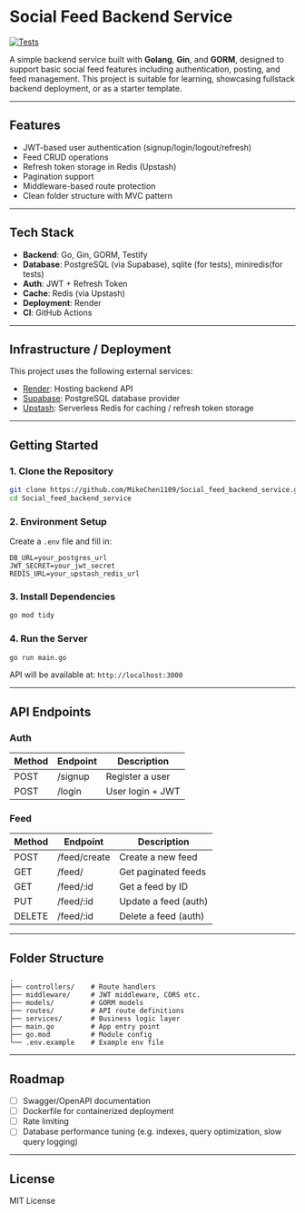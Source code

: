 # Social Feed Backend Service

[![Tests](https://github.com/MikeChen1109/Social_feed_backend_service/actions/workflows/ci.yml/badge.svg)](https://github.com/MikeChen1109/Social_feed_backend_service/actions/workflows/ci.yml)


A simple backend service built with **Golang**, **Gin**, and **GORM**, designed to support basic social feed features including authentication, posting, and feed management. This project is suitable for learning, showcasing fullstack backend deployment, or as a starter template.

---

## Features

* JWT-based user authentication (signup/login/logout/refresh)
* Feed CRUD operations
* Refresh token storage in Redis (Upstash)
* Pagination support
* Middleware-based route protection
* Clean folder structure with MVC pattern

---

## Tech Stack

* **Backend**: Go, Gin, GORM, Testify
* **Database**: PostgreSQL (via Supabase), sqlite (for tests), miniredis(for tests)
* **Auth**: JWT + Refresh Token  
* **Cache**: Redis (via Upstash)
* **Deployment**: Render
* **CI**: GitHub Actions

---

## Infrastructure / Deployment

This project uses the following external services:

* [Render](https://render.com/): Hosting backend API
* [Supabase](https://supabase.com/): PostgreSQL database provider
* [Upstash](https://upstash.com/): Serverless Redis for caching / refresh token storage

---

## Getting Started

### 1. Clone the Repository

```bash
git clone https://github.com/MikeChen1109/Social_feed_backend_service.git
cd Social_feed_backend_service
```

### 2. Environment Setup

Create a `.env` file and fill in:

```env
DB_URL=your_postgres_url
JWT_SECRET=your_jwt_secret
REDIS_URL=your_upstash_redis_url
```

### 3. Install Dependencies

```bash
go mod tidy
```

### 4. Run the Server

```bash
go run main.go
```

API will be available at: `http://localhost:3000`

---

## API Endpoints

### Auth

| Method | Endpoint | Description      |
| ------ | -------- | ---------------- |
| POST   | /signup  | Register a user  |
| POST   | /login   | User login + JWT |

### Feed

| Method | Endpoint     | Description          |
| ------ | ------------ | -------------------- |
| POST   | /feed/create | Create a new feed    |
| GET    | /feed/       | Get paginated feeds  |
| GET    | /feed/\:id   | Get a feed by ID     |
| PUT    | /feed/\:id   | Update a feed (auth) |
| DELETE | /feed/\:id   | Delete a feed (auth) |

---

## Folder Structure

```
.
├── controllers/    # Route handlers
├── middleware/     # JWT middleware, CORS etc.
├── models/         # GORM models
├── routes/         # API route definitions
├── services/       # Business logic layer
├── main.go         # App entry point
├── go.mod          # Module config
└── .env.example    # Example env file
```

---

## Roadmap

* [ ] Swagger/OpenAPI documentation
* [ ] Dockerfile for containerized deployment
* [ ] Rate limiting
* [ ] Database performance tuning (e.g. indexes, query optimization, slow query logging)

---

## License

MIT License


